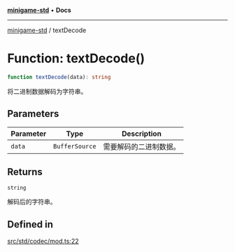 [**minigame-std**](../README.md) • **Docs**

***

[minigame-std](../README.md) / textDecode

# Function: textDecode()

```ts
function textDecode(data): string
```

将二进制数据解码为字符串。

## Parameters

| Parameter | Type | Description |
| ------ | ------ | ------ |
| `data` | `BufferSource` | 需要解码的二进制数据。 |

## Returns

`string`

解码后的字符串。

## Defined in

[src/std/codec/mod.ts:22](https://github.com/JiangJie/minigame-std/blob/0b3f4c24a764d15c8d4cfbfab659d3f6c53dfd93/src/std/codec/mod.ts#L22)
